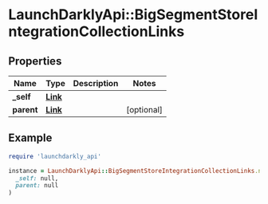 # LaunchDarklyApi::BigSegmentStoreIntegrationCollectionLinks

## Properties

| Name | Type | Description | Notes |
| ---- | ---- | ----------- | ----- |
| **_self** | [**Link**](Link.md) |  |  |
| **parent** | [**Link**](Link.md) |  | [optional] |

## Example

```ruby
require 'launchdarkly_api'

instance = LaunchDarklyApi::BigSegmentStoreIntegrationCollectionLinks.new(
  _self: null,
  parent: null
)
```

